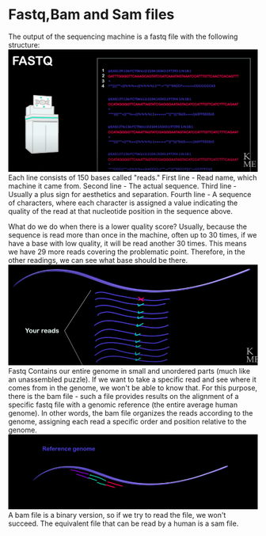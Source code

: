 # Fastq,Bam and Sam files 

The output of the sequencing machine is a fastq file with the following structure: <br>
![alt text](bam1.png)
Each line consists of 150 bases called "reads."
First line - Read name, which machine it came from.
Second line - The actual sequence.
Third line - Usually a plus sign for aesthetics and separation.
Fourth line - A sequence of characters, where each character is assigned a value indicating the quality of the read at that nucleotide position in the sequence above.

What do we do when there is a lower quality score?
Usually, because the sequence is read more than once in the machine, often up to 30 times, if we have a base with low quality, it will be read another 30 times. This means we have 29 more reads covering the problematic point. Therefore, in the other readings, we can see what base should be there.
![alt text](bam2.png)
Fastq Contains our entire genome in small and unordered parts (much like an unassembled puzzle). If we want to take a specific read and see where it comes from in the genome, we won't be able to know that. For this purpose, there is the bam file - such a file provides results on the alignment of a specific fastq file with a genomic reference (the entire average human genome). In other words, the bam file organizes the reads according to the genome, assigning each read a specific order and position relative to the genome.
![alt text](bam3.png)
A bam file is a binary version, so if we try to read the file, we won't succeed. The equivalent file that can be read by a human is a sam file.






